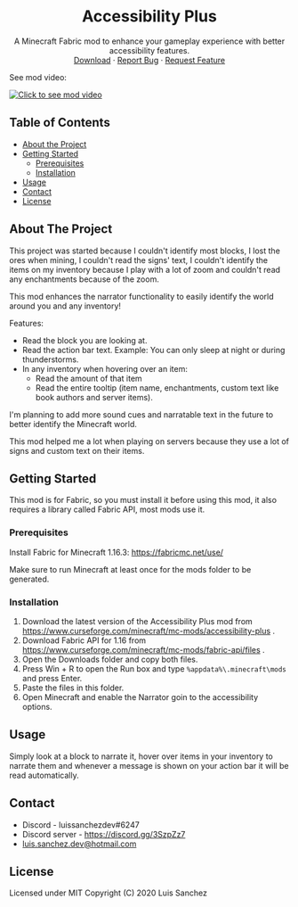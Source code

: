 <p align="center">
  <h1 align="center">Accessibility Plus </h1>
  <p align="center">
    A Minecraft Fabric mod to enhance your gameplay experience with better accessibility features.
    <br />
    <a href="https://www.curseforge.com/minecraft/mc-mods/accessibility-plus">Download</a>
    ·
    <a href="https://github.com/LuisSanchez-Dev/AccessibilityPlus/issues">Report Bug</a>
    ·
    <a href="https://github.com/LuisSanchez-Dev/AccessibilityPlus/issues">Request Feature</a>
  </p>
</p>

See mod video:

[![Click to see mod video](https://img.youtube.com/vi/jgLycoBoNf0/0.jpg)](https://www.youtube.com/watch?v=jgLycoBoNf0)

## Table of Contents

* [About the Project](#about-the-project)
* [Getting Started](#getting-started)
  * [Prerequisites](#prerequisites)
  * [Installation](#installation)
* [Usage](#usage)
* [Contact](#contact)
* [License](#license)

## About The Project

This project was started because I couldn't identify most blocks, I lost the ores when mining, I couldn't read the signs' text, I couldn't identify the items on my inventory because I play with a lot of zoom and couldn't read any enchantments because of the zoom.

This mod enhances the narrator functionality to easily identify the world around you and any inventory!

Features:
  * Read the block you are looking at.
  * Read the action bar text. Example: You can only sleep at night or during thunderstorms.
  * In any inventory when hovering over an item:
    * Read the amount of that item
    * Read the entire tooltip (item name, enchantments, custom text like book authors and server items).

I'm planning to add more sound cues and narratable text in the future to better identify the Minecraft world.

This mod helped me a lot when playing on servers because they use a lot of signs and custom text on their items.

## Getting Started

This mod is for Fabric, so you must install it before using this mod, it also requires a library called Fabric API, most mods use it.

### Prerequisites

Install Fabric for Minecraft 1.16.3: https://fabricmc.net/use/

Make sure to run Minecraft at least once for the mods folder to be generated.

### Installation

1. Download the latest version of the Accessibility Plus mod from https://www.curseforge.com/minecraft/mc-mods/accessibility-plus .
2. Download Fabric API for 1.16 from https://www.curseforge.com/minecraft/mc-mods/fabric-api/files .
3. Open the Downloads folder and copy both files.
4. Press Win + R to open the Run box and type `%appdata%\.minecraft\mods` and press Enter.
5. Paste the files in this folder.
6. Open Minecraft and enable the Narrator goin to the accessibility options.

## Usage

Simply look at a block to narrate it, hover over items in your inventory to narrate them and whenever a message is shown on your action bar it will be read automatically.

## Contact

* Discord - luissanchezdev#6247
* Discord server - https://discord.gg/3SzpZz7
* luis.sanchez.dev@hotmail.com

## License
Licensed under MIT
Copyright (C) 2020 Luis Sanchez